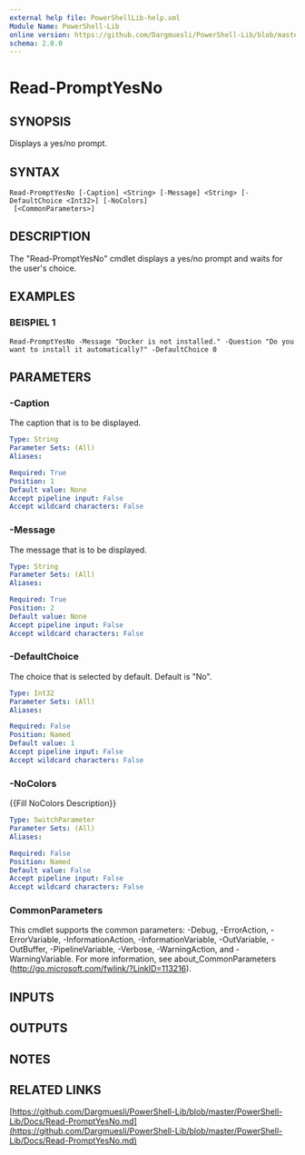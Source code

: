 ```yaml
---
external help file: PowerShellLib-help.xml
Module Name: PowerShell-Lib
online version: https://github.com/Dargmuesli/PowerShell-Lib/blob/master/PowerShell-Lib/Docs/Read-PromptYesNo.md
schema: 2.0.0
---
```


# Read-PromptYesNo

## SYNOPSIS
Displays a yes/no prompt.

## SYNTAX

```
Read-PromptYesNo [-Caption] <String> [-Message] <String> [-DefaultChoice <Int32>] [-NoColors]
 [<CommonParameters>]
```

## DESCRIPTION
The "Read-PromptYesNo" cmdlet displays a yes/no prompt and waits for the user's choice.

## EXAMPLES

### BEISPIEL 1
```
Read-PromptYesNo -Message "Docker is not installed." -Question "Do you want to install it automatically?" -DefaultChoice 0
```

## PARAMETERS

### -Caption
The caption that is to be displayed.

```yaml
Type: String
Parameter Sets: (All)
Aliases:

Required: True
Position: 1
Default value: None
Accept pipeline input: False
Accept wildcard characters: False
```

### -Message
The message that is to be displayed.

```yaml
Type: String
Parameter Sets: (All)
Aliases:

Required: True
Position: 2
Default value: None
Accept pipeline input: False
Accept wildcard characters: False
```

### -DefaultChoice
The choice that is selected by default.
Default is "No".

```yaml
Type: Int32
Parameter Sets: (All)
Aliases:

Required: False
Position: Named
Default value: 1
Accept pipeline input: False
Accept wildcard characters: False
```

### -NoColors
{{Fill NoColors Description}}

```yaml
Type: SwitchParameter
Parameter Sets: (All)
Aliases:

Required: False
Position: Named
Default value: False
Accept pipeline input: False
Accept wildcard characters: False
```

### CommonParameters
This cmdlet supports the common parameters: -Debug, -ErrorAction, -ErrorVariable, -InformationAction, -InformationVariable, -OutVariable, -OutBuffer, -PipelineVariable, -Verbose, -WarningAction, and -WarningVariable.
For more information, see about_CommonParameters (http://go.microsoft.com/fwlink/?LinkID=113216).

## INPUTS

## OUTPUTS

## NOTES

## RELATED LINKS

[https://github.com/Dargmuesli/PowerShell-Lib/blob/master/PowerShell-Lib/Docs/Read-PromptYesNo.md](https://github.com/Dargmuesli/PowerShell-Lib/blob/master/PowerShell-Lib/Docs/Read-PromptYesNo.md)

